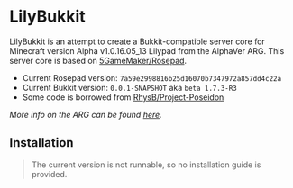 # LilyBukkit

LilyBukkit is an attempt to create a Bukkit-compatible server core for Minecraft version Alpha v1.0.16.05_13 Lilypad from the AlphaVer ARG. This server core is based on [5GameMaker/Rosepad](https://github.com/5GameMaker/Rosepad).

* Current Rosepad version: `7a59e2998816b25d16070b7347972a857dd4c22a`
* Current Bukkit version: `0.0.1-SNAPSHOT` aka `beta 1.7.3-R3`
* Some code is borrowed from [RhysB/Project-Poseidon](https://github.com/RhysB/Project-Poseidon)

*More info on the ARG can be found [here](https://alphaver.fandom.com/wiki).*

## Installation

> The current version is not runnable, so no installation guide is provided.
